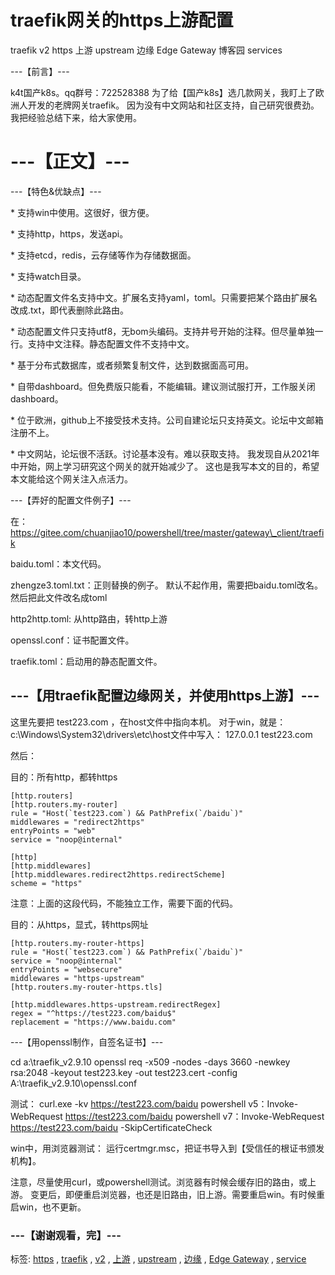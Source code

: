 ﻿---
categories: k4t2
layout: post
permalink: /k4t2/traefik网关的https上游配置
---




# traefik网关的https上游配置

traefik v2 https 上游 upstream 边缘 Edge Gateway 博客园 services

---【前言】---

k4t国产k8s。qq群号：722528388
为了给【国产k8s】选几款网关，我盯上了欧洲人开发的老牌网关traefik。
因为没有中文网站和社区支持，自己研究很费劲。
我把经验总结下来，给大家使用。

# ---【正文】---

---【特色&优缺点】---

\* 支持win中使用。这很好，很方便。

\* 支持http，https，发送api。

\* 支持etcd，redis，云存储等作为存储数据面。

\* 支持watch目录。

\* 动态配置文件名支持中文。扩展名支持yaml，toml。只需要把某个路由扩展名改成.txt，即代表删除此路由。

\* 动态配置文件只支持utf8，无bom头编码。支持井号开始的注释。但尽量单独一行。支持中文注释。静态配置文件不支持中文。

\* 基于分布式数据库，或者频繁复制文件，达到数据面高可用。

\* 自带dashboard。但免费版只能看，不能编辑。建议测试服打开，工作服关闭dashboard。

\* 位于欧洲，github上不接受技术支持。公司自建论坛只支持英文。论坛中文邮箱注册不上。

\* 中文网站，论坛很不活跃。讨论基本没有。难以获取支持。
我发现自从2021年中开始，网上学习研究这个网关的就开始减少了。
这也是我写本文的目的，希望本文能给这个网关注入点活力。

---【弄好的配置文件例子】---

在：
https://gitee.com/chuanjiao10/powershell/tree/master/gateway\_client/traefik

baidu.toml：本文代码。

zhengze3.toml.txt：正则替换的例子。
默认不起作用，需要把baidu.toml改名。然后把此文件改名成toml

http2http.toml: 从http路由，转http上游

openssl.conf：证书配置文件。

traefik.toml：启动用的静态配置文件。

## ---【用traefik配置边缘网关，并使用https上游】---

这里先要把 test223.com ，在host文件中指向本机。
对于win，就是：
c:\\Windows\\System32\\drivers\\etc\\host文件中写入：
127.0.0.1 test223.com

然后：

目的：所有http，都转https



```
[http.routers]
[http.routers.my-router]
rule = "Host(`test223.com`) && PathPrefix(`/baidu`)"
middlewares = "redirect2https"
entryPoints = "web"
service = "noop@internal"

[http]
[http.middlewares]
[http.middlewares.redirect2https.redirectScheme]
scheme = "https"
```

注意：上面的这段代码，不能独立工作，需要下面的代码。

目的：从https，显式，转https网址


```
[http.routers.my-router-https]
rule = "Host(`test223.com`) && PathPrefix(`/baidu`)"
service = "noop@internal"
entryPoints = "websecure"
middlewares = "https-upstream"
[http.routers.my-router-https.tls]

[http.middlewares.https-upstream.redirectRegex]
regex = "^https://test223.com/baidu$"
replacement = "https://www.baidu.com"
```



---【用openssl制作，自签名证书】---

cd a:\\traefik\_v2.9.10
openssl req -x509 -nodes -days 3660 -newkey rsa:2048 -keyout test223.key -out test223.cert -config A:\\traefik\_v2.9.10\\openssl.conf

测试：
curl.exe -kv https://test223.com/baidu
powershell v5：Invoke-WebRequest https://test223.com/baidu
powershell v7：Invoke-WebRequest https://test223.com/baidu -SkipCertificateCheck

win中，用浏览器测试：
运行certmgr.msc，把证书导入到【受信任的根证书颁发机构】。

注意，尽量使用curl，或powershell测试。浏览器有时候会缓存旧的路由，或上游。
变更后，即便重启浏览器，也还是旧路由，旧上游。需要重启win。有时候重启win，也不更新。

### ---【谢谢观看，完】---

标签: [https](https://www.cnblogs.com/piapia/tag/https/) , [traefik](https://www.cnblogs.com/piapia/tag/traefik/) , [v2](https://www.cnblogs.com/piapia/tag/v2/) , [上游](https://www.cnblogs.com/piapia/tag/%E4%B8%8A%E6%B8%B8/) , [upstream](https://www.cnblogs.com/piapia/tag/upstream/) , [边缘](https://www.cnblogs.com/piapia/tag/%E8%BE%B9%E7%BC%98/) , [Edge Gateway](https://www.cnblogs.com/piapia/tag/Edge%20Gateway/) , [service](https://www.cnblogs.com/piapia/tag/service/)
